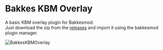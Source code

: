 # Bakkes KBM Overlay
A basic KBM overlay plugin for Bakkesmod.  
Just download the zip from the [releases](https://github.com/kregerl/BakkesKBMOverlay/releaases) and import it using the bakkesmod plugin manager.  


![BakkesKBMOverlay](oberlay.png)
